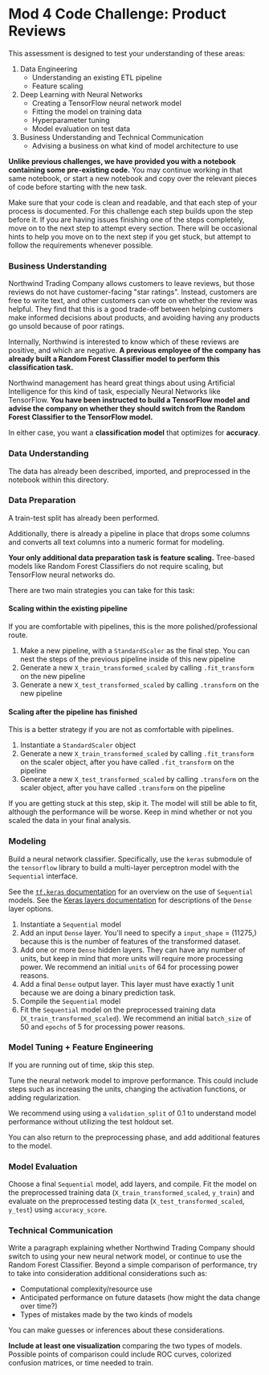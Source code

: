 # Mod 4 Code Challenge: Product Reviews

This assessment is designed to test your understanding of these areas:

1. Data Engineering
    - Understanding an existing ETL pipeline
    - Feature scaling
2. Deep Learning with Neural Networks
    - Creating a TensorFlow neural network model
    - Fitting the model on training data
    - Hyperparameter tuning
    - Model evaluation on test data
3. Business Understanding and Technical Communication
    - Advising a business on what kind of model architecture to use

**Unlike previous challenges, we have provided you with a notebook containing some pre-existing code.**  You may continue working in that same notebook, or start a new notebook and copy over the relevant pieces of code before starting with the new task.

Make sure that your code is clean and readable, and that each step of your process is documented. For this challenge each step builds upon the step before it. If you are having issues finishing one of the steps completely, move on to the next step to attempt every section.  There will be occasional hints to help you move on to the next step if you get stuck, but attempt to follow the requirements whenever possible.

### Business Understanding

Northwind Trading Company allows customers to leave reviews, but those reviews do not have customer-facing "star ratings".  Instead, customers are free to write text, and other customers can vote on whether the review was helpful.  They find that this is a good trade-off between helping customers make informed decisions about products, and avoiding having any products go unsold because of poor ratings.

Internally, Northwind is interested to know which of these reviews are positive, and which are negative.  **A previous employee of the company has already built a Random Forest Classifier model to perform this classification task.**

Northwind management has heard great things about using Artificial Intelligence for this kind of task, especially Neural Networks like TensorFlow.  **You have been instructed to build a TensorFlow model and advise the company on whether they should switch from the Random Forest Classifier to the TensorFlow model.**

In either case, you want a **classification model** that optimizes for **accuracy**.

### Data Understanding

The data has already been described, imported, and preprocessed in the notebook within this directory.

### Data Preparation

A train-test split has already been performed.

Additionally, there is already a pipeline in place that drops some columns and converts all text columns into a numeric format for modeling.

**Your only additional data preparation task is feature scaling.**  Tree-based models like Random Forest Classifiers do not require scaling, but TensorFlow neural networks do.

There are two main strategies you can take for this task:

#### Scaling within the existing pipeline

If you are comfortable with pipelines, this is the more polished/professional route.

1. Make a new pipeline, with a `StandardScaler` as the final step.  You can nest the steps of the previous pipeline inside of this new pipeline
2. Generate a new `X_train_transformed_scaled` by calling `.fit_transform` on the new pipeline
3. Generate a new `X_test_transformed_scaled` by calling `.transform` on the new pipeline

#### Scaling after the pipeline has finished

This is a better strategy if you are not as comfortable with pipelines.

1. Instantiate a `StandardScaler` object
2. Generate a new `X_train_transformed_scaled` by calling `.fit_transform` on the scaler object, after you have called `.fit_transform` on the pipeline
3. Generate a new `X_test_transformed_scaled` by calling `.transform` on the scaler object, after you have called `.transform` on the pipeline

If you are getting stuck at this step, skip it.  The model will still be able to fit, although the performance will be worse.  Keep in mind whether or not you scaled the data in your final analysis.

### Modeling

Build a neural network classifier.  Specifically, use the `keras` submodule of the `tensorflow` library to build a multi-layer perceptron model with the `Sequential` interface.

See the [`tf.keras` documentation](https://www.tensorflow.org/guide/keras/overview) for an overview on the use of `Sequential` models. See the [Keras layers documentation](https://keras.io/layers/core/) for descriptions of the `Dense` layer options.  

1. Instantiate a `Sequential` model
2. Add an input `Dense` layer.  You'll need to specify a `input_shape` = (11275,) because this is the number of features of the transformed dataset.
3. Add one or more `Dense` hidden layers.  They can have any number of units, but keep in mind that more units will require more processing power.  We recommend an initial `units` of 64 for processing power reasons.
4. Add a final `Dense` output layer.  This layer must have exactly 1 unit because we are doing a binary prediction task.
5. Compile the `Sequential` model
6. Fit the `Sequential` model on the preprocessed training data (`X_train_transformed_scaled`).  We recommend an initial `batch_size` of 50 and `epochs` of 5 for processing power reasons.

### Model Tuning + Feature Engineering

If you are running out of time, skip this step.

Tune the neural network model to improve performance.  This could include steps such as increasing the units, changing the activation functions, or adding regularization.

We recommend using using a `validation_split` of 0.1 to understand model performance without utilizing the test holdout set.

You can also return to the preprocessing phase, and add additional features to the model.

### Model Evaluation

Choose a final `Sequential` model, add layers, and compile.  Fit the model on the preprocessed training data (`X_train_transformed_scaled`, `y_train`) and evaluate on the preprocessed testing data (`X_test_transformed_scaled`, `y_test`) using `accuracy_score`.

### Technical Communication

Write a paragraph explaining whether Northwind Trading Company should switch to using your new neural network model, or continue to use the Random Forest Classifier.  Beyond a simple comparison of performance, try to take into consideration additional considerations such as:

 - Computational complexity/resource use
 - Anticipated performance on future datasets (how might the data change over time?)
 - Types of mistakes made by the two kinds of models

You can make guesses or inferences about these considerations.

**Include at least one visualization** comparing the two types of models.  Possible points of comparison could include ROC curves, colorized confusion matrices, or time needed to train.
